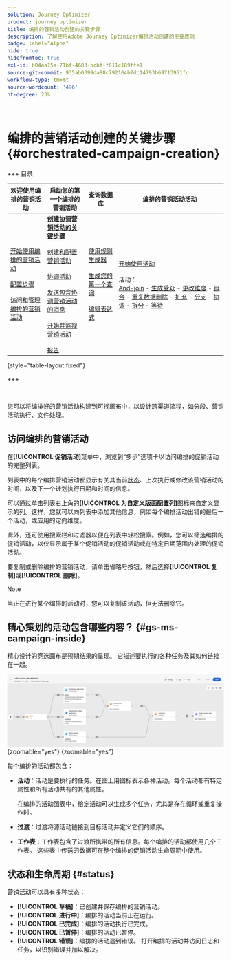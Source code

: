 ```yaml
---
solution: Journey Optimizer
product: journey optimizer
title: 编排的营销活动创建的关键步骤
description: 了解使用Adobe Journey Optimizer编排活动创建的主要原则
badge: label="Alpha"
hide: true
hidefromtoc: true
exl-id: b04aa15a-71bf-4683-bcbf-f611c189ffe1
source-git-commit: 935ab0399da88c792104b7dc14793b69713951fc
workflow-type: tm+mt
source-wordcount: '496'
ht-degree: 23%

---
```



# 编排的营销活动创建的关键步骤 {#orchestrated-campaign-creation}

+++ 目录

| 欢迎使用编排的营销活动 | 启动您的第一个编排的营销活动 | 查询数据库  | 编排的营销活动活动 |
|---|---|---|---|
| [开始使用编排的营销活动](gs-orchestrated-campaigns.md)<br/><br/>[配置步骤](configuration-steps.md)<br/><br/>[访问和管理编排的营销活动](access-manage-orchestrated-campaigns.md) | <b>[创建协调营销活动的关键步骤](gs-campaign-creation.md)</b><br/><br/>[创建和配置营销活动](create-orchestrated-campaign.md)<br/><br/>[协调活动](orchestrate-activities.md)<br/><br/>[发送包含协调营销活动的消息](send-messages.md)<br/><br/>[开始并监视营销活动](start-monitor-campaigns.md)<br/><br/>[报告](reporting-campaigns.md) | [使用规则生成器](orchestrated-rule-builder.md)<br/><br/>[生成您的第一个查询](build-query.md)<br/><br/>[编辑表达式](edit-expressions.md) | [开始使用活动](activities/about-activities.md)<br/><br/>活动：<br/>[And-join](activities/and-join.md) - [生成受众](activities/build-audience.md) - [更改维度](activities/change-dimension.md) - [组合](activities/combine.md) - [重复数据删除](activities/deduplication.md) - [扩充](activities/enrichment.md) - [分支](activities/fork.md) - [协调](activities/reconciliation.md) - [拆分](activities/split.md) - [等待](activities/wait.md) |

{style="table-layout:fixed"}

+++

<br/>

您可以将编排好的营销活动构建到可视画布中，以设计跨渠道流程，如分段、营销活动执行、文件处理。

## 访问编排的营销活动

在&#x200B;**[!UICONTROL 促销活动]**&#x200B;菜单中，浏览到“多步”选项卡以访问编排的促销活动的完整列表。

列表中的每个编排营销活动都显示有关其当前[状态](#status)、上次执行或修改该营销活动的时间，以及下一个计划执行日期和时间的信息。

可以通过单击列表右上角的&#x200B;**[!UICONTROL 为自定义版面配置列]**&#x200B;图标来自定义显示的列。这样，您就可以向列表中添加其他信息，例如每个编排活动出错的最后一个活动，或应用的定向维度。

此外，还可使用搜索栏和过滤器以便在列表中轻松搜索。例如，您可以筛选编排的促销活动，以仅显示属于某个促销活动的促销活动或在特定日期范围内处理的促销活动。

要复制或删除编排的营销活动，请单击省略号按钮，然后选择&#x200B;**[!UICONTROL 复制]**&#x200B;或&#x200B;**[!UICONTROL 删除]**。

>[!NOTE]
>
>当正在进行某个编排的活动时，您可以复制该活动，但无法删除它。

## 精心策划的活动包含哪些内容？ {#gs-ms-campaign-inside}

精心设计的竞选画布是预期结果的呈现。 它描述要执行的各种任务及其如何链接在一起。

![](assets/workflow-example.png){zoomable="yes"} {zoomable="yes"}

每个编排的活动都包含：

* **活动**：活动是要执行的任务。在图上用图标表示各种活动。每个活动都有特定属性和所有活动共有的其他属性。

  在编排的活动图表中，给定活动可以生成多个任务，尤其是存在循环或重复操作时。

* **过渡**：过渡将源活动链接到目标活动并定义它们的顺序。

* **工作表**：工作表包含了过渡所携带的所有信息。每个编排的活动都使用几个工作表。 这些表中传送的数据可在整个编排的促销活动生命周期中使用。

## 状态和生命周期 {#status}

营销活动可以具有多种状态：

* **[!UICONTROL 草稿]**：已创建并保存编排的营销活动。
* **[!UICONTROL 进行中]**：编排的活动当前正在运行。
* **[!UICONTROL 已完成]**：编排的活动执行已完成。
* **[!UICONTROL 已暂停]**：编排的活动已暂停。
* **[!UICONTROL 错误]**：编排的活动遇到错误。 打开编排的活动并访问日志和任务，以识别错误并加以解决。
